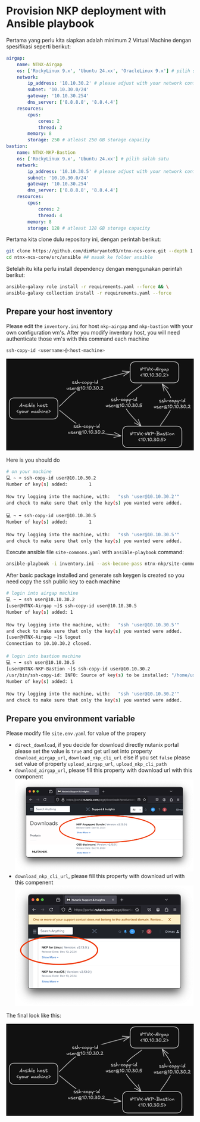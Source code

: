# Provision NKP deployment with Ansible playbook

Pertama yang perlu kita siapkan adalah minimum 2 Virtual Machine dengan spesifikasi seperti berikut:

```yaml
airgap:
    name: NTNX-Airgap
    os: ['RockyLinux 9.x', 'Ubuntu 24.xx', 'OracleLinux 9.x'] # pilih salah satu
    network: 
        ip_address: '10.10.30.2' # please adjust with your network configuration
        subnet: '10.10.30.0/24'
        gateway: '10.10.30.254'
        dns_server: ['8.8.8.8', '8.8.4.4']
    resources:
        cpus:
            cores: 2
            thread: 2
        memory: 8
        storage: 250 # atleast 250 GB storage capacity
bastion:
    name: NTNX-NKP-Bastion
    os: ['RockyLinux 9.x', 'Ubuntu 24.xx'] # pilih salah satu
    network: 
        ip_address: '10.10.30.5' # please adjust with your network configuration
        subnet: '10.10.30.0/24'
        gateway: '10.10.30.254'
        dns_server: ['8.8.8.8', '8.8.4.4']
    resources:
        cpus:
            cores: 2
            thread: 4
        memory: 8
        storage: 128 # atleast 128 GB storage capacity
```

Pertama kita clone dulu repository ini, dengan perintah berikut:

```bash
git clone https://github.com/dimMaryanto93/ntnx-ncs-core.git --depth 1 && \
cd ntnx-ncs-core/src/ansible ## masuk ke folder ansible
```

Setelah itu kita perlu install dependency dengan menggunakan perintah berikut:

```bash
ansible-galaxy role install -r requirements.yaml --force && \
ansible-galaxy collection install -r requirements.yaml --force
```

## Prepare your host inventory

Please edit the `inventory.ini` for host `nkp-airgap` and `nkp-bastion` with your own configuration vm's. After you modify inventory host, you will need authenticate those vm's with this command each machine

```bash
ssh-copy-id <username>@<host-machine>
```

![ssh-copy-id](./imgs/ssh-copy-id-flow.png)

Here is you should do

```bash
# on your machine
💻 ~ ➡ ssh-copy-id user@10.10.30.2
Number of key(s) added:        1

Now try logging into the machine, with:   "ssh 'user@10.10.30.2'"
and check to make sure that only the key(s) you wanted were added.

💻 ~ ➡ ssh-copy-id user@10.10.30.5
Number of key(s) added:        1

Now try logging into the machine, with:   "ssh 'user@10.10.30.5'"
and check to make sure that only the key(s) you wanted were added.
```

Execute ansible file `site-commons.yaml` with `ansible-playbook` command:

```bash
ansible-playbook -i inventory.ini --ask-become-pass ntnx-nkp/site-commons.yaml
```

After basic package installed and generate ssh keygen is created so you need copy the ssh public key to each machine

```bash
# login into airgap machine
💻 ~ ➡ ssh user@10.10.30.2
[user@NTNX-Airgap ~]$ ssh-copy-id user@10.10.30.5
Number of key(s) added: 1

Now try logging into the machine, with:   "ssh 'user@10.10.30.5'"
and check to make sure that only the key(s) you wanted were added.
[user@NTNX-Airgap ~]$ logout
Connection to 10.10.30.2 closed.

# login into bastion machine
💻 ~ ➡ ssh user@10.10.30.5
[user@NTNX-NKP-Bastion ~]$ ssh-copy-id user@10.10.30.2
/usr/bin/ssh-copy-id: INFO: Source of key(s) to be installed: "/home/user/.ssh/id_ed25519.pub"
Number of key(s) added: 1

Now try logging into the machine, with:   "ssh 'user@10.10.30.2'"
and check to make sure that only the key(s) you wanted were added.
```

## Prepare you environment variable

Please modify file `site.env.yaml` for value of the propery

- `direct_download`, if you decide for download directly nutanix portal please set the value is `true` and get url set into property `download_airgap_url`, `download_nkp_cli_url` else if you set `false` please set value of property `upload_airgap_url`, `upload_nkp_cli_path`
- `download_airgap_url`, please fill this property with download url with this component
    ![airgap-url](./imgs/download-nkp-airgaped-bundle.png)
- `download_nkp_cli_url`, please fill this property with download url with this compenent
    ![nkp-cli-url](./imgs/download-nkp-cli.png)

The final look like this:

![site-env-yaml](./imgs/ssh-copy-id-flow.png)